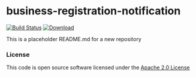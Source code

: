 # business-registration-notification

[![Build Status](https://travis-ci.org/hmrc/business-registration-notification.svg)](https://travis-ci.org/hmrc/business-registration-notification) [ ![Download](https://api.bintray.com/packages/hmrc/releases/business-registration-notification/images/download.svg) ](https://bintray.com/hmrc/releases/business-registration-notification/_latestVersion)

This is a placeholder README.md for a new repository

### License

This code is open source software licensed under the [Apache 2.0 License]("http://www.apache.org/licenses/LICENSE-2.0.html")


